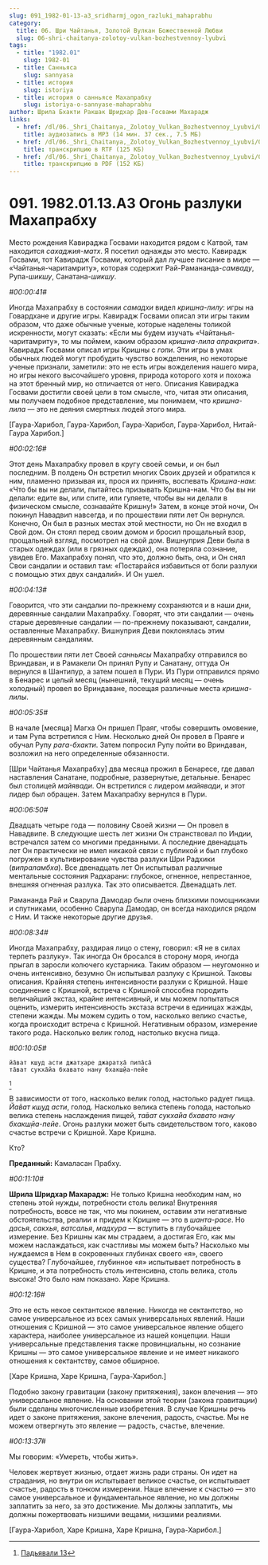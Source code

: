 ```yaml
---
slug: 091_1982-01-13-a3_sridharmj_ogon_razluki_mahaprabhu
category:
  title: 06. Шри Чайтанья, Золотой Вулкан Божественной Любви
  slug: 06-shri-chaitanya-zolotoy-vulkan-bozhestvennoy-lyubvi
tags:
  - title: "1982.01"
    slug: 1982-01
  - title: Санньяса
    slug: sannyasa
  - title: история
    slug: istoriya
  - title: история о санньясе Махапрабху
    slug: istoriya-o-sannyase-mahaprabhu
author: Шрила Бхакти Ракшак Шридхар Дев-Госвами Махарадж
links:
  - href: /dl/06._Shri_Chaitanya,_Zolotoy_Vulkan_Bozhestvennoy_Lyubvi/091_1982.01.13.A3_SridharMj_Ogon_razluki_Mahaprabhu.mp3
    title: аудиозапись в MP3 (14 мин. 37 сек., 7.5 МБ)
  - href: /dl/06._Shri_Chaitanya,_Zolotoy_Vulkan_Bozhestvennoy_Lyubvi/091_1982.01.13.A3_SridharMj_Ogon_razluki_Mahaprabhu.rtf
    title: транскрипцию в RTF (125 КБ)
  - href: /dl/06._Shri_Chaitanya,_Zolotoy_Vulkan_Bozhestvennoy_Lyubvi/091_1982.01.13.A3_SridharMj_Ogon_razluki_Mahaprabhu.pdf
    title: транскрипцию в PDF (152 КБ)
---
```


# 091. 1982.01.13.A3 Огонь разлуки Махапрабху

Место рождения Кавираджа Госвами находится рядом с Катвой, там находится *сахаджия-матх*. Я посетил однажды это место. Кавирадж Госвами, тот Кавирадж Госвами, который дал лучшее писание в мире — «Чайтанья-чаритамриту», которая содержит Рай-Рамананда-*самваду*, Рупа-*шикшу*, Санатана-*шикшу*.

*#00:00:41#*

Иногда Махапрабху в состоянии *самадхи* видел *кришна-лилу*: игры на Говардхане и другие игры. Кавирадж Госвами описал эти игры таким образом, что даже обычные ученые, которые наделены толикой искренности, могут сказать: «Если мы будем изучать «Чайтанья-чаритамриту», то мы поймем, каким образом *кришна-лила* *апракрита*». Кавирадж Госвами описал игры Кришны с *гопи*. Эти игры в умах обычных людей могут пробудить чувство вожделения, но некоторые ученые признали, заметили: это не есть игры вожделения нашего мира, но игры некого высочайшего уровня, природа которого хотя и похожа на этот бренный мир, но отличается от него. Описания Кавираджа Госвами достигли своей цели в том смысле, что, читая эти описания, мы получаем подобное представление, мы понимаем, что *кришна-лила* — это не деяния смертных людей этого мира.

[Гаура-Харибол, Гаура-Харибол, Гаура-Харибол, Гаура-Харибол, Нитай-Гаура Харибол.]

*#00:02:16#*

Этот день Махапрабху провел в кругу своей семьи, и он был последним. В полдень Он встретил многих Своих друзей и обратился к ним, пламенно призывая их, прося их принять, воспевать *Кришна-нам*: «Что бы вы ни делали, пытайтесь призывать Кришна-нам. Что бы вы ни делали: едите вы, или спите, или гуляете, чтобы вы ни делали в физическом смысле, сознавайте Кришну!» Затем, в конце этой ночи, Он покинул Навадвип навсегда, и по прошествии пяти лет Он вернулся. Конечно, Он был в разных местах этой местности, но Он не входил в Свой дом. Он стоял перед своим домом и бросил прощальный взор, прощальный взгляд, посмотрел на свой дом. Вишнуприя Деви была в старых одеждах (или в грязных одеждах), она потеряла сознание, увидев Его. Махапрабху понял, что это, должно быть, она, и Он снял Свои сандалии и оставил там: «Постарайся избавиться от боли разлуки с помощью этих двух сандалий». И Он ушел.

*#00:04:13#*

Говорится, что эти сандалии по-прежнему сохраняются и в наши дни, деревянные сандалии Махапрабху. Говорят, что эти сандалии — очень старые деревянные сандалии — по-прежнему показывают, сандалии, оставленные Махапрабху. Вишнуприя Деви поклонялась этим деревянным сандалиям.

По прошествии пяти лет Своей *санньясы* Махапрабху отправился во Вриндаван, и в Рамакели Он принял Рупу и Санатану, оттуда Он вернулся в Шантипур, а затем пошел в Пури. Из Пури отправился прямо в Бенарес и целый месяц (нынешний, текущий месяц — очень холодный) провел во Вриндаване, посещая различные места *кришна-лилы*.

*#00:05:35#*

В начале [месяца] Магха Он пришел Праяг, чтобы совершить омовение, и там Рупа встретился с Ним. Несколько дней Он провел в Праяге и обучал Рупу *рага-бхакти*. Затем попросил Рупу пойти во Вриндаван, возложил на него определенные обязанности.

[Шри Чайтанья Махапрабху] два месяца прожил в Бенаресе, где давал наставления Санатане, подробные, развернутые, детальные. Бенарес был столицей *майявади*. Он встретился с лидером *майявади*, и этот лидер был обращен. Затем Махапрабху вернулся в Пури.

*#00:06:50#*

Двадцать четыре года — половину Своей жизни — Он провел в Навадвипе. В следующие шесть лет жизни Он странствовал по Индии, встречался затем со многими преданными. А последние двенадцать лет Он практически не имел никакой связи с публикой и был глубоко погружен в культивирование чувства разлуки Шри Радхики (*випраламбха*). Все двенадцать лет Он испытывал различные ментальные состояния Радхарани: глубокое, огненное, непрестанное, внешняя огненная разлука. Так это описывается. Двенадцать лет.

Рамананда Рай и Сварупа Дамодар были очень близкими помощниками и спутниками, особенно Сварупа Дамодар, он всегда находился рядом с Ним. И также некоторые другие друзья.

*#00:08:34#*

Иногда Махапрабху, раздирая лицо о стену, говорил: «Я не в силах терпеть разлуку». Так иногда Он бросался в сторону моря, иногда прыгал в заросли колючего кустарника. Таким образом — неугомонно и очень интенсивно, безумно Он испытывал разлуку с Кришной. Таковы описания. Крайняя степень интенсивности разлуки с Кришной. Наше соединение с Кришной, встреча с Кришной способна породить величайший экстаз, крайне интенсивный, и мы можем попытаться оценить, измерить интенсивность экстаза встречи в единицах жажды, степени жажды. Мы можем судить о том, насколько велико счастье, когда происходит встреча с Кришной. Негативным образом, измерение такого рода. Насколько велик голод, настолько вкусна пища.

*#00:10:05#*

    йа̄ват кш̣уд асти джат̣харе джарат̣ха̄ пипа̄са̄
    та̄ват сукха̄йа бхавато нану бхакш̣йа-пейе
[^_ftn1]

В зависимости от того, насколько велик голод, настолько радует пища. *Йа̄ват кш̣уд асти*, голод. Насколько велика степень голода, настолько велика степень наслаждения пищей, *та̄ват сукха̄йа бхавато нану бхакш̣йа-пейе*. Огонь разлуки может быть свидетельством того, каково счастье встречи с Кришной. Харе Кришна.

Кто?

**Преданный:** Камаласан Прабху.

*#00:11:10#*

**Шрила Шридхар Махарадж:** Не только Кришна необходим нам, но степень этой нужды, потребности столь велика! Внутренняя потребность, вовсе не так, что мы покинем, оставим эти негативные обстоятельства, реалии и придем к Кришне — это в *шанта-расе*. Но *дасья*, *сакхья*, *ватсалья*, *мадхура* — вступить в глубочайшее измерение. Без Кришны как мы страдаем, а достигая Его, как мы можем наслаждаться, как счастливы мы можем быть? Насколько мы нуждаемся в Нем в сокровенных глубинах своего «я», своего существа? Глубочайшее, глубинное «я» испытывает потребность в Кришне, и эта потребность столь интенсивна, столь велика, столь высока! Это было нам показано. Харе Кришна.

*#00:12:16#*

Это не есть некое сектантское явление. Никогда не сектантство, но самое универсальное из всех самых универсальных явлений. Наши отношения с Кришной — это самое универсальное явление общего характера, наиболее универсальное из нашей концепции. Наши универсальные представления также провинциальны, но сознание Кришны — это самое универсальное явление и не имеет никакого отношения к сектантству, самое обширное.

[Харе Кришна, Харе Кришна, Гаура-Харибол.]

Подобно закону гравитации (закону притяжения), закон влечения — это универсальное явление. На основании этой теории (закона гравитации) были сделаны многочисленные изобретения. В случае Кришны речь идет о законе притяжения, законе влечения, радость, счастье. Мы не можем отвергнуть это явление — радость, счастье, влечение.

*#00:13:37#*

Мы говорим: «Умереть, чтобы жить».

Человек жертвует жизнью, отдает жизнь ради страны. Он идет на страдания, но внутри он испытывает великое счастье, он испытывает счастье, радость в тонком измерении. Наше влечение к счастью — это самое универсальное и фундаментальное явление, но мы должны заплатить за него, за это достижение. Мы должны заплатить, мы должны пожертвовать низшими вещами, низшими реалиями.

[Гаура-Харибол, Харе Кришна, Харе Кришна, Гаура-Харибол.]



[^_ftn1]: [Падьявали 13](../notes/padyavali/padyavali-13.md)
